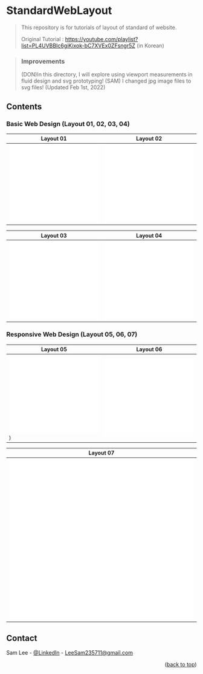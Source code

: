 # StandardWebLayout
> This repository is for tutorials of layout of standard of website.
>
> Original Tutorial : https://youtube.com/playlist?list=PL4UVBBIc6giKixok-bC7XVEx0ZFsngr5Z (in Korean)

> ### Improvements
> (DON)In this directory, I will explore using viewport measurements in fluid design and svg prototyping!
> (SAM) I changed jpg image files to svg files! (Updated Feb 1st, 2022) 


<!-- CONTENTS -->
## Contents

### Basic Web Design (Layout 01, 02, 03, 04)

| Layout 01                 | Layout 02                |
|---------------------|-----------------------|
| ![](./ViewPortFluidDesign/image/Layout01.svg) | ![](./ViewPortFluidDesign/image/Layout02.svg) |

| Layout 03                 | Layout 04                |
|---------------------|-----------------------|
| ![](./ViewPortFluidDesign/image/Layout03.svg) | ![](./ViewPortFluidDesign/image/Layout04.svg) |

### Responsive Web Design (Layout 05, 06, 07)

| Layout 05                 | Layout 06                |
|---------------------|-----------------------|
| ![](./ViewPortFluidDesign/image/Layout05.svg)) | ![](./ViewPortFluidDesign/image/Layout06.svg) |


| Layout 07                |
|---------------------|
| ![](./ViewPortFluidDesign/image/Layout07.svg) |


<!-- CONTACT -->
## Contact

Sam Lee - [@LinkedIn](https://www.linkedin.com/in/sam-lee-343862155/) - LeeSam235711@gmail.com


<p align="right">(<a href="#top">back to top</a>)</p>
